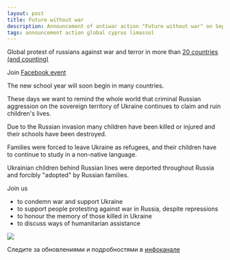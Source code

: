 ```yaml
---
layout: post
title: Future without war
description: Announcement of antiwar action "Future without war" on September 11th 2022 at Molos, Limassol, Cyprus
tags: announcement action global cyprus limassol
---
```

Global protest of russians against war and terror in more than [20 countries (and counting)](https://taplink.cc/futurewithoutwar)

Join [Facebook event](https://www.facebook.com/events/1426241687875384)

The new school year will soon begin in many countries.

These days we want to remind the whole world that criminal Russian aggression on the sovereign territory of Ukraine continues to claim and ruin children's lives.

Due to the Russian invasion many children have been killed or injured and their schools have been destroyed.

Families were forced to leave Ukraine as refugees, and their children have to continue to study in a non-native language.

Ukrainian children behind Russian lines were deported throughout Russia and forcibly "adopted" by Russian families.

Join us
* to condemn war and support Ukraine
* to support people protesting against war in Russia, despite repressions
* to honour the memory of those killed in Ukraine
* to discuss ways of humanitarian assistance

![](https://www.youtube.com/watch?v=lJJXnoQwH2Y)

Следите за обновлениями и подробностями в [инфоканале](https://t.me/nowarcy)
